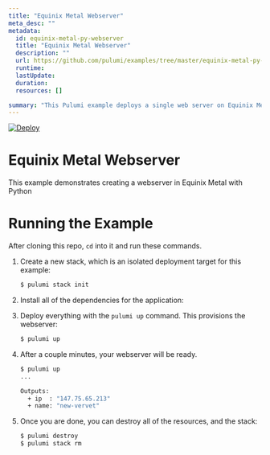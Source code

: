 ```yaml
---
title: "Equinix Metal Webserver"
meta_desc: ""
metadata:
  id: equinix-metal-py-webserver
  title: "Equinix Metal Webserver"
  description: ""
  url: https://github.com/pulumi/examples/tree/master/equinix-metal-py-webserver
  runtime: 
  lastUpdate: 
  duration: 
  resources: []

summary: "This Pulumi example deploys a single web server on Equinix Metal with a static website. It uses Python for the language, and Equinix Metal for the cloud provider. The use case is to provision and manage the server, along with deploying the website. In addition, it sets up DNS, security groups, and other miscellaneous configurations to ensure everything is secure and available. Finally, it offers monitoring for the application to ensure its up and running."
---
```


[![Deploy](https://get.pulumi.com/new/button.svg)](https://app.pulumi.com/new?template=https://github.com/pulumi/examples/blob/master/equinix-metal-py-webserver/README.md)

# Equinix Metal Webserver

This example demonstrates creating a webserver in Equinix Metal with Python

# Running the Example

After cloning this repo, `cd` into it and run these commands.

1. Create a new stack, which is an isolated deployment target for this example:

    ```bash
    $ pulumi stack init
    ```

1. Install all of the dependencies for the application:

1. Deploy everything with the `pulumi up` command. This provisions the webserver:

    ```bash
    $ pulumi up
    ```

1. After a couple minutes, your webserver will be ready.

    ```bash
    $ pulumi up
    ...

    Outputs:
      + ip  : "147.75.65.213"
      + name: "new-vervet"
    ```

1. Once you are done, you can destroy all of the resources, and the stack:

    ```bash
    $ pulumi destroy
    $ pulumi stack rm
    ```

